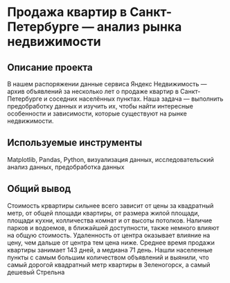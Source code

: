 # Продажа квартир в Санкт-Петербурге — анализ рынка недвижимости
## Описание проекта
В нашем распоряжении данные сервиса Яндекс Недвижимость — архив объявлений за несколько лет о продаже квартир в Санкт-Петербурге и соседних населённых пунктах. Наша задача — выполнить предобработку данных и изучить их, чтобы найти интересные особенности и зависимости, которые существуют на рынке недвижимости.
## Используемые инструменты
Matplotlib, Pandas, Python, визуализация данных, исследовательский анализ данных, предобработка данных
## Общий вывод
Cтоимость крвартиры сильнее всего зависит от цены за квадратный метр, от общей площади квартиры, от размера жилой площади, площади кухни, колличества комнат и от высоты потолков. Наличие парков и водоемов, в ближайшей доступности, также немного влияют на общую стоимость. Удаленность от центра оказывает влияние на цену, чем дальше от центра тем цена ниже. Среднее время продажи квартиры занимает 143 дней, а медиана 71 день. Нашли населенные пункты с самым большим количеством объявлений и выянили, что самый дорогой квадратный метр квартиры в Зеленогорск, а самый дешевый Стрельна

